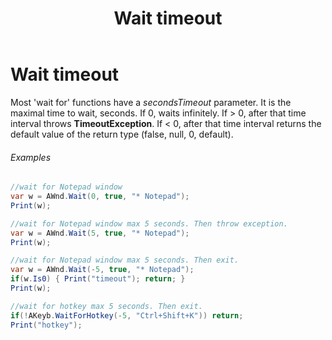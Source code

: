 ﻿---
uid: wait_timeout
title: Wait timeout
---

# Wait timeout

Most 'wait for' functions have a *secondsTimeout* parameter. It is the maximal time to wait, seconds. If 0, waits infinitely. If > 0, after that time interval throws **TimeoutException**. If < 0, after that time interval returns the default value of the return type (false, null, 0, default).

###### Examples
```csharp
//wait for Notepad window
var w = AWnd.Wait(0, true, "* Notepad");
Print(w);

//wait for Notepad window max 5 seconds. Then throw exception.
var w = AWnd.Wait(5, true, "* Notepad");
Print(w);

//wait for Notepad window max 5 seconds. Then exit.
var w = AWnd.Wait(-5, true, "* Notepad");
if(w.Is0) { Print("timeout"); return; }
Print(w);

//wait for hotkey max 5 seconds. Then exit.
if(!AKeyb.WaitForHotkey(-5, "Ctrl+Shift+K")) return;
Print("hotkey");
```
